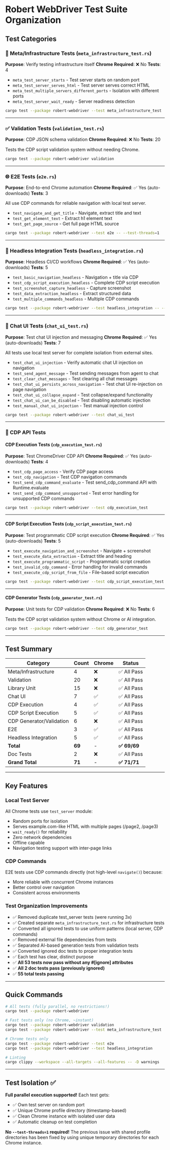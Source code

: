 # Robert WebDriver Test Suite Organization

## Test Categories

### 🔧 Meta/Infrastructure Tests (`meta_infrastructure_test.rs`)
**Purpose**: Verify testing infrastructure itself
**Chrome Required**: ❌ No
**Tests**: 4

- `meta_test_server_starts` - Test server starts on random port
- `meta_test_server_serves_html` - Test server serves correct HTML
- `meta_test_multiple_servers_different_ports` - Isolation with different ports
- `meta_test_server_wait_ready` - Server readiness detection

```bash
cargo test --package robert-webdriver --test meta_infrastructure_test
```

---

### ✅ Validation Tests (`validation_test.rs`)
**Purpose**: CDP JSON schema validation
**Chrome Required**: ❌ No
**Tests**: 20

Tests the CDP script validation system without needing Chrome.

```bash
cargo test --package robert-webdriver validation
```

---

### 🌐 E2E Tests (`e2e.rs`)
**Purpose**: End-to-end Chrome automation
**Chrome Required**: ✅ Yes (auto-downloads)
**Tests**: 3

All use CDP commands for reliable navigation with local test server.

- `test_navigate_and_get_title` - Navigate, extract title and text
- `test_get_element_text` - Extract h1 element text
- `test_get_page_source` - Get full page HTML source

```bash
cargo test --package robert-webdriver --test e2e -- --test-threads=1
```

---

### 🎯 Headless Integration Tests (`headless_integration.rs`)
**Purpose**: Headless CI/CD workflows
**Chrome Required**: ✅ Yes (auto-downloads)
**Tests**: 5

- `test_basic_navigation_headless` - Navigation + title via CDP
- `test_cdp_script_execution_headless` - Complete CDP script execution
- `test_screenshot_capture_headless` - Capture screenshot
- `test_data_extraction_headless` - Extract structured data
- `test_multiple_commands_headless` - Multiple CDP commands

```bash
cargo test --package robert-webdriver --test headless_integration -- --test-threads=1
```

---

### 💬 Chat UI Tests (`chat_ui_test.rs`)
**Purpose**: Test chat UI injection and messaging
**Chrome Required**: ✅ Yes (auto-downloads)
**Tests**: 7

All tests use local test server for complete isolation from external sites.

- `test_chat_ui_injection` - Verify automatic chat UI injection on navigation
- `test_send_agent_message` - Test sending messages from agent to chat
- `test_clear_chat_messages` - Test clearing all chat messages
- `test_chat_ui_persists_across_navigation` - Test chat UI re-injection on page navigation
- `test_chat_ui_collapse_expand` - Test collapse/expand functionality
- `test_chat_ui_can_be_disabled` - Test disabling automatic injection
- `test_manual_chat_ui_injection` - Test manual injection control

```bash
cargo test --package robert-webdriver --test chat_ui_test
```

---

### 🧪 CDP API Tests

#### CDP Execution Tests (`cdp_execution_test.rs`)
**Purpose**: Test ChromeDriver CDP API
**Chrome Required**: ✅ Yes (auto-downloads)
**Tests**: 4

- `test_cdp_page_access` - Verify CDP page access
- `test_cdp_navigation` - Test CDP navigation commands
- `test_send_cdp_command_evaluate` - Test send_cdp_command API with Runtime.evaluate
- `test_send_cdp_command_unsupported` - Test error handling for unsupported CDP commands

```bash
cargo test --package robert-webdriver --test cdp_execution_test
```

---

#### CDP Script Execution Tests (`cdp_script_execution_test.rs`)
**Purpose**: Test programmatic CDP script execution
**Chrome Required**: ✅ Yes (auto-downloads)
**Tests**: 5

- `test_execute_navigation_and_screenshot` - Navigate + screenshot
- `test_execute_data_extraction` - Extract title and heading
- `test_execute_programmatic_script` - Programmatic script creation
- `test_invalid_cdp_command` - Error handling for invalid commands
- `test_execute_cdp_script_from_file` - File-based script execution

```bash
cargo test --package robert-webdriver --test cdp_script_execution_test
```

---

#### CDP Generator Tests (`cdp_generator_test.rs`)
**Purpose**: Unit tests for CDP validation
**Chrome Required**: ❌ No
**Tests**: 6

Tests the CDP script validation system without Chrome or AI integration.

```bash
cargo test --package robert-webdriver --test cdp_generator_test
```

---

## Test Summary

| Category | Count | Chrome | Status |
|----------|-------|--------|--------|
| Meta/Infrastructure | 4 | ❌ | ✅ All Pass |
| Validation | 20 | ❌ | ✅ All Pass |
| Library Unit | 15 | ❌ | ✅ All Pass |
| Chat UI | 7 | ✅ | ✅ All Pass |
| CDP Execution | 4 | ✅ | ✅ All Pass |
| CDP Script Execution | 5 | ✅ | ✅ All Pass |
| CDP Generator/Validation | 6 | ❌ | ✅ All Pass |
| E2E | 3 | ✅ | ✅ All Pass |
| Headless Integration | 5 | ✅ | ✅ All Pass |
| **Total** | **69** | - | **✅ 69/69** |
| Doc Tests | 2 | ❌ | ✅ All Pass |
| **Grand Total** | **71** | - | **✅ 71/71** |

---

## Key Features

### Local Test Server
All Chrome tests use `test_server` module:
- Random ports for isolation
- Serves example.com-like HTML with multiple pages (/page2, /page3)
- `wait_ready()` for reliability
- Zero network dependencies
- Offline capable
- Navigation testing support with inter-page links

### CDP Commands
E2E tests use CDP commands directly (not high-level `navigate()`) because:
- More reliable with concurrent Chrome instances
- Better control over navigation
- Consistent across environments

### Test Organization Improvements
- ✅ Removed duplicate test_server tests (were running 3x)
- ✅ Created separate `meta_infrastructure_test.rs` for infrastructure tests
- ✅ Converted all ignored tests to use uniform patterns (local server, CDP commands)
- ✅ Removed external file dependencies from tests
- ✅ Separated AI-based generation tests from validation tests
- ✅ Converted ignored doc tests to proper integration tests
- ✅ Each test has clear, distinct purpose
- ✅ **All 53 tests now pass without any #[ignore] attributes**
- ✅ **All 2 doc tests pass (previously ignored)**
- ✅ **55 total tests passing**

---

## Quick Commands

```bash
# All tests (fully parallel, no restrictions!)
cargo test --package robert-webdriver

# Fast tests only (no Chrome, ~instant)
cargo test --package robert-webdriver validation
cargo test --package robert-webdriver --test meta_infrastructure_test

# Chrome tests only
cargo test --package robert-webdriver --test e2e
cargo test --package robert-webdriver --test headless_integration

# Linting
cargo clippy --workspace --all-targets --all-features -- -D warnings
```

---

## Test Isolation ✅

**Full parallel execution supported!** Each test gets:
- ✅ Own test server on random port
- ✅ Unique Chrome profile directory (timestamp-based)
- ✅ Clean Chrome instance with isolated user data
- ✅ Automatic cleanup on test completion

**No `--test-threads=1` required!** The previous issue with shared profile directories has been fixed by using unique temporary directories for each Chrome instance.
